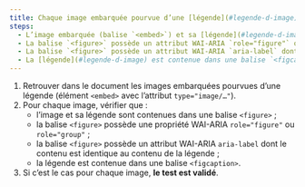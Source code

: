 ```yaml
---
title: Chaque image embarquée pourvue d’une [légende](#legende-d-image) (balise `<embed>` associée à une [légende](#legende-d-image) adjacente), vérifie-t-elle, si nécessaire, ces conditions ?
steps:
  - L’image embarquée (balise `<embed>`) et sa [légende](#legende-d-image) adjacente sont contenues dans une balise `<figure>`.
  - La balise `<figure>` possède un attribut WAI-ARIA `role="figure"` ou `role="group"`.
  - La balise `<figure>` possède un attribut WAI-ARIA `aria-label` dont le contenu est identique au contenu de la [légende](#legende-d-image).
  - La [légende](#legende-d-image) est contenue dans une balise `<figcaption>`.
---
```


1. Retrouver dans le document les images embarquées pourvues d’une légende (élément `<embed>` avec l’attribut `type="image/…"`).
2. Pour chaque image, vérifier que :
   - l’image et sa légende sont contenues dans une balise `<figure>` ;
   - la balise `<figure>` possède une propriété WAI-ARIA `role="figure"` ou `role="group"` ;
   - la balise `<figure>` possède un attribut WAI-ARIA `aria-label` dont le contenu est identique au contenu de la légende ;
   - la légende est contenue dans une balise `<figcaption>`.
3. Si c’est le cas pour chaque image, **le test est validé**.
